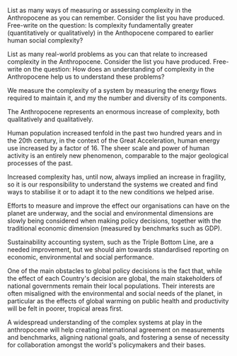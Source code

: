 List as many ways of measuring or assessing complexity in the Anthropocene as you can remember. Consider the list you have produced. Free-write on the question: Is complexity fundamentally greater (quantitatively or qualitatively) in the Anthopocene compared to earlier human social complexity?

List as many real-world problems as you can that relate to increased complexity in the Anthropocene. Consider the list you have produced. Free-write on the question: How does an understanding of complexity in the Anthropocene help us to understand these problems?

We measure the complexity of a system by measuring the energy flows required to maintain it, and my the number and diversity of its components.

The Anthropocene represents an enormous increase of complexity, both qualitatively and qualitatively.

Human population increased tenfold in the past two hundred years and in the 20th century, in the context of the Great Acceleration, human energy use increased by a factor of 16. The sheer scale and power of human activity is an entirely new phenomenon, comparable to the major geological processes of the past.

Increased complexity has, until now, always implied an increase in fragility, so it is our responsibility to understand the systems we created and find ways to stabilise it or to adapt it to the new conditions we helped arise.

Efforts to measure and improve the effect our organisations can have on the planet are underway, and the social and environmental dimensions are slowly being considered when making policy decisions, together with the traditional economic dimension (measured by benchmarks such as GDP).

Sustainability accounting system, such as the Triple Bottom Line, are a needed improvement, but we should aim towards standardised reporting on economic, environmental and social performance.

One of the main obstacles to global policy decisions is the fact that, while the effect of each Country's decision are global, the main stakeholders of national governments remain their local populations. Their interests are often misaligned with the environmental and social needs of the planet, in particular as the effects of global warming on public health and productivity will be felt in poorer, tropical areas first.

A widespread understanding of the complex systems at play in the anthropocene will help creating international agreement on measurements and benchmarks, aligning national goals, and fostering a sense of necessity for collaboration amongst the world's policymakers and their bases.